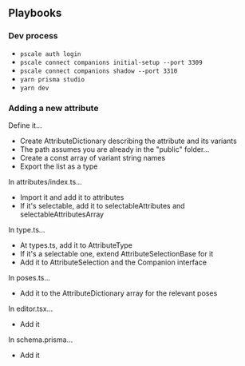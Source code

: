 ## Playbooks

### Dev process

- `pscale auth login`
- `pscale connect companions initial-setup --port 3309`
- `pscale connect companions shadow --port 3310`
- `yarn prisma studio`
- `yarn dev`

### Adding a new attribute

Define it...

- Create AttributeDictionary describing the attribute and its variants
- The path assumes you are already in the "public" folder...
- Create a const array of variant string names
- Export the list as a type

In attributes/index.ts...

- Import it and add it to attributes
- If it's selectable, add it to selectableAttributes and selectableAttributesArray

In type.ts...

- At types.ts, add it to AttributeType
- If it's a selectable one, extend AttributeSelectionBase for it
- Add it to AttributeSelection and the Companion interface

In poses.ts...

- Add it to the AttributeDictionary array for the relevant poses

In editor.tsx...

- Add it

In schema.prisma...

- Add it